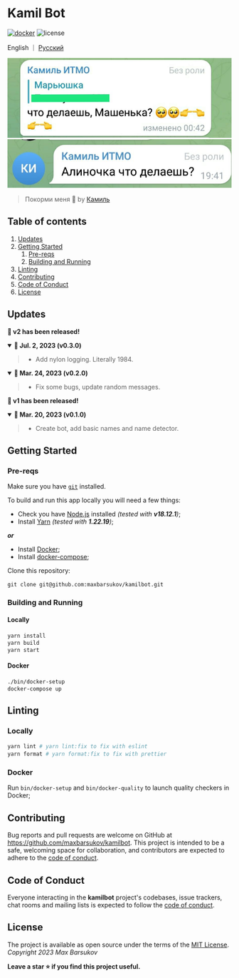 # Kamil Bot

[![docker](https://github.com/maxbarsukov/kamilbot/actions/workflows/docker.yml/badge.svg)](https://github.com/maxbarsukov/kamilbot/actions/workflows/docker.yml)
![license](https://img.shields.io/badge/license-MIT-green)

English ｜ [Русский](README.ru.md)

[![moment 1](./docs/img/kamil3.jpg)](./docs/img/kamil3.jpg)
[![moment 2](./docs/img/kamil4.jpg)](./docs/img/kamil4.jpg)

> Покорми меня 🥺 by [Камиль](https://t.me/kamilonly)

## Table of contents
1. [Updates](#updates)
2. [Getting Started](#getting-started)
   1. [Pre-reqs](#pre-reqs)
   2. [Building and Running](#run)
3. [Linting](#linting)
4. [Contributing](#contributing)
5. [Code of Conduct](#code-of-conduct)
6. [License](#license)

## Updates <a name="updates"></a>

<strong>🎉 v2 has been released!</strong>
<details open>
  <summary><b>🔔 Jul. 2, 2023 (v0.3.0)</b></summary>

> - Add nylon logging. Literally 1984.
</details>

<details open>
  <summary><b>🔔 Mar. 24, 2023 (v0.2.0)</b></summary>

> - Fix some bugs, update random messages.
</details>

<strong>🎉 v1 has been released!</strong>
<details open>
  <summary><b>🔔 Mar. 20, 2023 (v0.1.0)</b></summary>

> - Create bot, add basic names and name detector.
</details>

## Getting Started <a name="getting-started"></a>

### Pre-reqs <a name="pre-reqs"></a>

Make sure you have [`git`](https://git-scm.com/) installed.

To build and run this app locally you will need a few things:

- Check you have [Node.js](https://nodejs.org/en) installed *(tested with **v18.12.1**)*;
- Install [Yarn](https://yarnpkg.com/) *(tested with **1.22.19**)*;

***or***

- Install [Docker](https://docs.docker.com/);
- Install [docker-compose](https://docs.docker.com/compose/install/);

Clone this repository:

    git clone git@github.com:maxbarsukov/kamilbot.git


### Building and Running <a name="run"></a>

#### Locally

    yarn install
    yarn build
    yarn start

#### Docker

    ./bin/docker-setup
    docker-compose up

## Linting <a name="linting"></a>

### Locally

```bash
yarn lint # yarn lint:fix to fix with eslint
yarn format # yarn format:fix to fix with prettier
```

### Docker

Run `bin/docker-setup` and `bin/docker-quality` to launch quality checkers in Docker;


## Contributing <a name="contributing"></a>

Bug reports and pull requests are welcome on GitHub at https://github.com/maxbarsukov/kamilbot.
This project is intended to be a safe, welcoming space for collaboration, and contributors are expected to adhere to the [code of conduct](https://github.com/maxbarsukov/kamilbot/blob/master/CODE_OF_CONDUCT.md).


## Code of Conduct <a name="code-of-conduct"></a>

Everyone interacting in the **kamilbot** project's codebases, issue trackers, chat rooms and mailing lists is expected to follow the [code of conduct](https://github.com/maxbarsukov/kamilbot/blob/master/CODE_OF_CONDUCT.md).


## License <a name="license"></a>

The project is available as open source under the terms of the [MIT License](https://opensource.org/licenses/MIT).
*Copyright 2023 Max Barsukov*


**Leave a star :star: if you find this project useful.**
